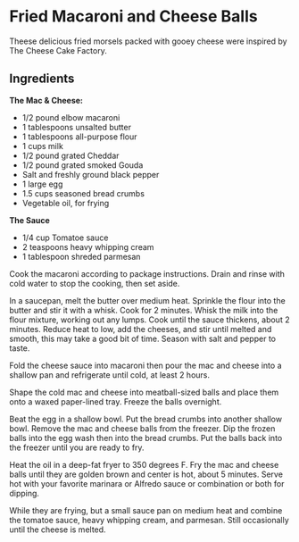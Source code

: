 # Fried Macaroni and Cheese Balls
Theese delicious fried morsels packed with gooey cheese were inspired by The Cheese Cake Factory.

## Ingredients
__The Mac & Cheese:__
- 1/2 pound elbow macaroni
- 1 tablespoons unsalted butter
- 1 tablespoons all-purpose flour
- 1 cups milk
- 1/2 pound grated Cheddar
- 1/2 pound grated smoked Gouda
- Salt and freshly ground black pepper
- 1 large egg
- 1.5 cups seasoned bread crumbs
- Vegetable oil, for frying

__The Sauce__
- 1/4 cup Tomatoe sauce
- 2 teaspoons heavy whipping cream
- 1 tablespoon shreded parmesan

Cook the macaroni according to package instructions. Drain and rinse with cold water to stop the cooking, then set aside.

In a saucepan, melt the butter over medium heat. Sprinkle the flour into the butter and stir it with a whisk. Cook for 2 minutes. Whisk the milk into the flour mixture, working out any lumps. Cook until the sauce thickens, about 2 minutes. Reduce heat to low, add the cheeses, and stir until melted and smooth, this may take a good bit of time. Season with salt and pepper to taste.

Fold the cheese sauce into macaroni then pour the mac and cheese into a shallow pan and refrigerate until cold, at least 2 hours.

Shape the cold mac and cheese into meatball-sized balls and place them onto a waxed paper-lined tray. Freeze the balls overnight.

Beat the egg in a shallow bowl. Put the bread crumbs into another shallow bowl. Remove the mac and cheese balls from the freezer. Dip the frozen balls into the egg wash then into the bread crumbs. Put the balls back into the freezer until you are ready to fry.

Heat the oil in a deep-fat fryer to 350 degrees F. Fry the mac and cheese balls until they are golden brown and center is hot, about 5 minutes. Serve hot with your favorite marinara or Alfredo sauce or combination or both for dipping.

While they are frying, but a small sauce pan on medium heat and combine the tomatoe sauce, heavy whipping cream, and parmesan. Still occasionally until the cheese is melted.
